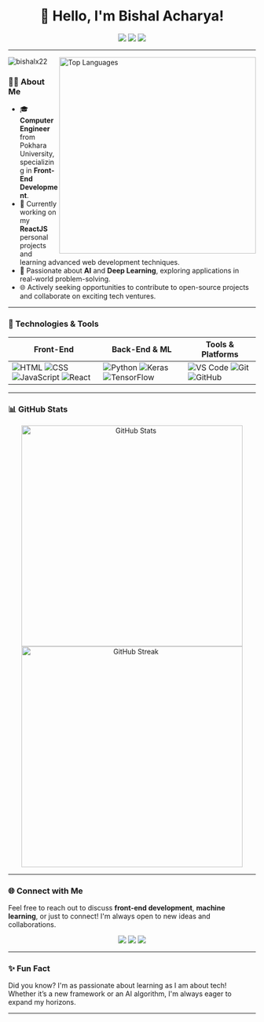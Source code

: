 <h1 align="center">👋 Hello, I'm Bishal Acharya!</h1>
<p align="center">
  <a href="https://www.linkedin.com/in/bishal-acharya-0934b2306/"><img src="https://img.shields.io/badge/LinkedIn-%230077B5.svg?&style=for-the-badge&logo=linkedin&logoColor=white" /></a>
  <a href="mailto:bishal.acharya0422@gmail.com"><img src="https://img.shields.io/badge/Email-D14836?style=for-the-badge&logo=gmail&logoColor=white" /></a>
  <a href="https://github.com/bishalx22"><img src="https://img.shields.io/badge/GitHub-181717?style=for-the-badge&logo=github&logoColor=white" /></a>
</p>

---

<img align="right" src="https://github-readme-stats.vercel.app/api/top-langs/?username=bishalx22&layout=compact&theme=radical" alt="Top Languages" width="400">

<p align="left"> <img src="https://komarev.com/ghpvc/?username=bishalx22&label=Profile%20views&color=0e75b6&style=flat" alt="bishalx22" /> </p>

### 👨‍💻 About Me
- 🎓 **Computer Engineer** from Pokhara University, specializing in **Front-End Development**.
- 🌱 Currently working on my **ReactJS** personal projects and learning advanced web development techniques.
- 🤖 Passionate about **AI** and **Deep Learning**, exploring applications in real-world problem-solving.
- 🌐 Actively seeking opportunities to contribute to open-source projects and collaborate on exciting tech ventures.

---

### 🔧 Technologies & Tools

| Front-End | Back-End & ML | Tools & Platforms |
| --------- | ------------- | ----------------- |
| ![HTML](https://img.shields.io/badge/-HTML5-E34F26?style=for-the-badge&logo=html5&logoColor=white) ![CSS](https://img.shields.io/badge/-CSS3-1572B6?style=for-the-badge&logo=css3) ![JavaScript](https://img.shields.io/badge/-JavaScript-F7DF1E?style=for-the-badge&logo=javascript&logoColor=333) ![React](https://img.shields.io/badge/-ReactJS-61DAFB?style=for-the-badge&logo=react&logoColor=333) | ![Python](https://img.shields.io/badge/-Python-3776AB?style=for-the-badge&logo=python&logoColor=white) ![Keras](https://img.shields.io/badge/-Keras-D00000?style=for-the-badge&logo=keras&logoColor=white) ![TensorFlow](https://img.shields.io/badge/-TensorFlow-FF6F00?style=for-the-badge&logo=tensorflow&logoColor=white) | ![VS Code](https://img.shields.io/badge/-VS%20Code-007ACC?style=for-the-badge&logo=visual-studio-code&logoColor=white) ![Git](https://img.shields.io/badge/-Git-F05032?style=for-the-badge&logo=git&logoColor=white) ![GitHub](https://img.shields.io/badge/-GitHub-181717?style=for-the-badge&logo=github&logoColor=white) |

---


### 📊 GitHub Stats

<p align="center">
  <img src="https://github-readme-stats.vercel.app/api?username=bishalx22&show_icons=true&theme=radical" alt="GitHub Stats" width="450" />
  <img src="https://github-readme-streak-stats.herokuapp.com/?user=bishalx22&theme=radical" alt="GitHub Streak" width="450" />
</p>

---

### 🌐 Connect with Me
Feel free to reach out to discuss **front-end development**, **machine learning**, or just to connect! I'm always open to new ideas and collaborations.

<p align="center">
  <a href="https://www.linkedin.com/in/bishal-acharya-0934b2306/"><img src="https://img.shields.io/badge/LinkedIn-%230077B5.svg?&style=for-the-badge&logo=linkedin&logoColor=white" /></a>
  <a href="mailto:bishal.acharya0422@gmail.com"><img src="https://img.shields.io/badge/Email-D14836?style=for-the-badge&logo=gmail&logoColor=white" /></a>
  <a href="https://github.com/bishalx22"><img src="https://img.shields.io/badge/GitHub-181717?style=for-the-badge&logo=github&logoColor=white" /></a>
</p>

---

### ✨ Fun Fact
Did you know? I'm as passionate about learning as I am about tech! Whether it’s a new framework or an AI algorithm, I'm always eager to expand my horizons.

---

